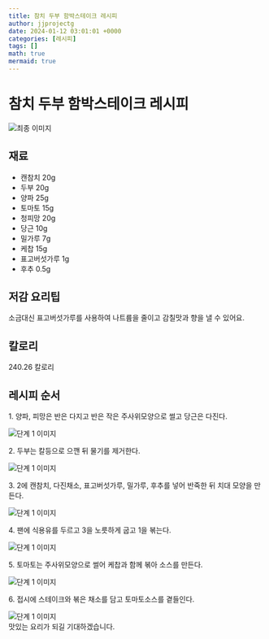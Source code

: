 ```yaml
---
title: 참치 두부 함박스테이크 레시피
author: jjprojectg
date: 2024-01-12 03:01:01 +0000
categories: [레시피]
tags: []
math: true
mermaid: true
---
```

<meta name="og:type" content="website"/>
<meta charset="UTF-8"/>
<div class="header">
  <h1>참치 두부 함박스테이크 레시피</h1>
</div>

<div class="container my-4">
  <div class="row">
    <div class="col-12 col-md-6">
      <div class="recipe-image">
        <img src="http://www.foodsafetykorea.go.kr/uploadimg/20190409/20190409045907_1554796747438.jpg" class="step-image" alt="최종 이미지"/>
      </div>
    </div>
    <div class="col-12 col-md-6">
      <div class="ingredients">
        <h2>재료</h2>
        <ul class="card">
          <li> 캔참치 20g </li>
          <li>  두부 20g </li>
          <li>  양파 25g </li>
          <li>  토마토 15g </li>
          <li>  청피망 20g </li>
          <li>  당근 10g </li>
          <li>  밀가루 7g </li>
          <li>  케찹 15g </li>
          <li>  표고버섯가루 1g </li>
          <li>  후추 0.5g </li>
</ul>
      </div>
    </div>
    <div class="col-12 col-md-6">
      <div class="ingredients">
        <h2>저감 요리팁</h2>
        <div class="card"> 
          <p>
            소금대신 표고버섯가루를 사용하여 나트륨을 줄이고 감칠맛과 향을 낼 수 있어요.
          </p>
        </div>
      </div>
      <div class="ingredients">
        <h2>칼로리</h2>
        <div class="card"> 
          <p>
            240.26 칼로리
          </p>
        </div>
      </div>
    </div>
  </div>

  <h2 class="my-4">레시피 순서</h2>
  <div class="card recipe-card">
    <div class="card-body recipe-step">
      <p class="card-text step-description">1. 양파, 피망은 반은 다지고 반은 작은 주사위모양으로 썰고 당근은 다진다.</p>
      <img src="http://www.foodsafetykorea.go.kr/uploadimg/20190409/20190409045932_1554796772425.jpg" alt="단계 1 이미지" class="step-image"/>
    </div>
  </div>
  <div class="card recipe-card">
    <div class="card-body recipe-step">
      <p class="card-text step-description">2. 두부는 칼등으로 으깬 뒤 물기를 제거한다.</p>
      <img src="http://www.foodsafetykorea.go.kr/uploadimg/20190409/20190409045946_1554796786343.jpg" alt="단계 1 이미지" class="step-image"/>
    </div>
  </div>
  <div class="card recipe-card">
    <div class="card-body recipe-step">
      <p class="card-text step-description">3. 2에 캔참치, 다진채소, 표고버섯가루, 밀가루, 후추를 넣어 반죽한 뒤 치대 모양을 만든다.</p>
      <img src="http://www.foodsafetykorea.go.kr/uploadimg/20190409/20190409045957_1554796797783.jpg" alt="단계 1 이미지" class="step-image"/>
    </div>
  </div>
  <div class="card recipe-card">
    <div class="card-body recipe-step">
      <p class="card-text step-description">4. 팬에 식용유를 두르고 3을 노릇하게 굽고 1을 볶는다.</p>
      <img src="http://www.foodsafetykorea.go.kr/uploadimg/20190409/20190409050028_1554796828701.jpg" alt="단계 1 이미지" class="step-image"/>
    </div>
  </div>
  <div class="card recipe-card">
    <div class="card-body recipe-step">
      <p class="card-text step-description">5. 토마토는 주사위모양으로 썰어 케찹과 함께 볶아 소스를 만든다.</p>
      <img src="http://www.foodsafetykorea.go.kr/uploadimg/20190409/20190409050046_1554796846910.jpg" alt="단계 1 이미지" class="step-image"/>
    </div>
  </div>
  <div class="card recipe-card">
    <div class="card-body recipe-step">
      <p class="card-text step-description">6. 접시에 스테이크와 볶은 채소를 담고 토마토소스를 곁들인다.</p>
      <img src="http://www.foodsafetykorea.go.kr/uploadimg/20190409/20190409050128_1554796888217.jpg" alt="단계 1 이미지" class="step-image"/>
    </div>
  </div>

</div>
맛있는 요리가 되길 기대하겠습니다.
